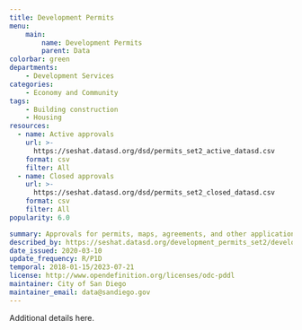 ```yaml
---
title: Development Permits
menu:
    main:
        name: Development Permits
        parent: Data
colorbar: green
departments: 
    - Development Services
categories:
    - Economy and Community
tags:
    - Building construction
    - Housing
resources:
  - name: Active approvals
    url: >-
      https://seshat.datasd.org/dsd/permits_set2_active_datasd.csv
    format: csv
    filter: All
  - name: Closed approvals
    url: >-
      https://seshat.datasd.org/dsd/permits_set2_closed_datasd.csv
    format: csv
    filter: All
popularity: 6.0

summary: Approvals for permits, maps, agreements, and other applications processed by Development Services Department’s current cloud-based permitting system.
described_by: https://seshat.datasd.org/development_permits_set2/development_permits_set2_dictionary.csv
date_issued: 2020-03-10
update_frequency: R/P1D
temporal: 2018-01-15/2023-07-21
license: http://www.opendefinition.org/licenses/odc-pddl
maintainer: City of San Diego
maintainer_email: data@sandiego.gov
---
```


Additional details here.